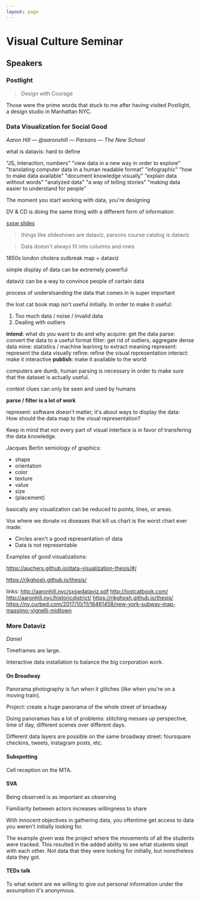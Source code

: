 ```yaml
---
layout: page
---
```


# Visual Culture Seminar

## Speakers

### Postlight

> Design with Courage

Those were the prime words that stuck to me after having visited Postlight, a design studio in Manhattan NYC. 

### Data Visualization for Social Good

_Aaron Hill — @aaronxhill — Parsons — The New School_

what is datavis: hard to define

"JS, interaction, numbers"
"view data in a new way in order to explore"
"translating computer data in a human readable format"
"infographic"
"how to make data available"
"document knowledge visually"
"explain data without words"
"analyzed data"
"a way of telling stories"
"making data easier to understand for people"

The moment you start working with data, you're designing

DV & CD is doing the same thing with a different form of information

[sxsw slides](http://aaronhill.nyc/sxswdataviz.pdf)

> things like slideshows are dataviz, parsons course catalog is dataviz

> Data doesn't always fit into columns and rows

1850s london cholera outbreak map = dataviz

simple display of data can be extremely powerful

dataviz can be a way to convince people of certain data

process of understsanding the data that comes in is super important

the lost cat book map isn't useful initially. In order to make it useful:
1. Too much data / noise / invalid data
2. Dealing with outliers

**intend**: what do you want to do and why
acquire: get the data
parse: convert the data to a useful format
filter: get rid of outliers, aggregate dense data
mine: statistics / machine learinng to extract meaning
represent: represent the data visually
refine: refine the visual representation
interact: make it interactive
**publish**: make it available to the world

computers are dumb, human parsing is necessary in order to make sure that the dataset is actually useful.

context clues can only be seen and used by humans

**parse / filter is a lot of work**

represent: software doesn't matter, it's about ways to display the data:  
How should the data map to the visual representation?

Keep in mind that not every part of visual interface is in favor of transfering the data knowledge.

Jacques Bertin semiology of graphics:
* shape
* orientation
* color
* texture
* value
* size
* (placement)

basically any visualization can be reduced to points, lines, or areas.

Vox where we donate vs diseases that kill us chart is the worst chart ever made: 
* Circles aren't a good representation of data
* Data is not representable

Examples of good visualizations:

https://auchers.github.io/data-visualization-thesis/#/

https://rikghosh.github.io/thesis/


links:
http://aaronhill.nyc/sxswdataviz.pdf
http://lostcatbook.com/
http://aaronhill.nyc/historicdistrict/
https://rikghosh.github.io/thesis/
https://ny.curbed.com/2017/10/11/16461458/new-york-subway-map-massimo-vignelli-midtown

### More Dataviz

_Daniel_ 

Timeframes are large.

Interactive data installation to balance the big corporation work.

#### On Broadway

Panorama photography is fun when it glitches (like when you're on a moving train).

Project: create a huge panorama of the whole street of broadway

Doing panoramas has a lot of problems: stitching messes up perspective, time of day, different scenes over different days.

Different data layers are possible on the same broadway street: foursquare checkins, tweets, instagram posts, etc.

#### Subspotting

Cell reception on the MTA. 

#### SVA

Being observed is as important as observing

Familiarity between actors increases willingness to share

With innocent objectives in gathering data, you oftentime get access to data you weren't initially looking for.

The example given was the project where the movements of all the students were tracked. This resulted in the added ability to see what students slept with each other. Not data that they were looking for initially, but nonetheless data they got.

#### TEDx talk

To what extent are we willing to give out personal information under the assumption it's anonymous.

